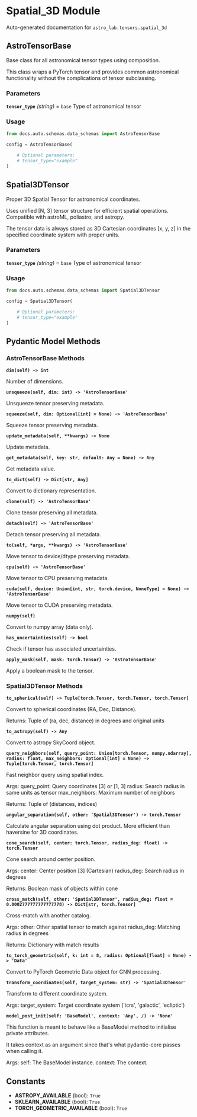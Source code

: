 # Spatial_3D Module

Auto-generated documentation for `astro_lab.tensors.spatial_3d`

## AstroTensorBase

Base class for all astronomical tensor types using composition.

This class wraps a PyTorch tensor and provides common astronomical
functionality without the complications of tensor subclassing.

### Parameters

**`tensor_type`** *(string)* = `base`
  Type of astronomical tensor

### Usage

```python
from docs.auto.schemas.data_schemas import AstroTensorBase

config = AstroTensorBase(

    # Optional parameters:
    # tensor_type="example"
)
```

## Spatial3DTensor

Proper 3D Spatial Tensor for astronomical coordinates.

Uses unified [N, 3] tensor structure for efficient spatial operations.
Compatible with astroML, poliastro, and astropy.

The tensor data is always stored as 3D Cartesian coordinates [x, y, z]
in the specified coordinate system with proper units.

### Parameters

**`tensor_type`** *(string)* = `base`
  Type of astronomical tensor

### Usage

```python
from docs.auto.schemas.data_schemas import Spatial3DTensor

config = Spatial3DTensor(

    # Optional parameters:
    # tensor_type="example"
)
```

## Pydantic Model Methods

### AstroTensorBase Methods

**`dim(self) -> int`**

Number of dimensions.

**`unsqueeze(self, dim: int) -> 'AstroTensorBase'`**

Unsqueeze tensor preserving metadata.

**`squeeze(self, dim: Optional[int] = None) -> 'AstroTensorBase'`**

Squeeze tensor preserving metadata.

**`update_metadata(self, **kwargs) -> None`**

Update metadata.

**`get_metadata(self, key: str, default: Any = None) -> Any`**

Get metadata value.

**`to_dict(self) -> Dict[str, Any]`**

Convert to dictionary representation.

**`clone(self) -> 'AstroTensorBase'`**

Clone tensor preserving all metadata.

**`detach(self) -> 'AstroTensorBase'`**

Detach tensor preserving all metadata.

**`to(self, *args, **kwargs) -> 'AstroTensorBase'`**

Move tensor to device/dtype preserving metadata.

**`cpu(self) -> 'AstroTensorBase'`**

Move tensor to CPU preserving metadata.

**`cuda(self, device: Union[int, str, torch.device, NoneType] = None) -> 'AstroTensorBase'`**

Move tensor to CUDA preserving metadata.

**`numpy(self)`**

Convert to numpy array (data only).

**`has_uncertainties(self) -> bool`**

Check if tensor has associated uncertainties.

**`apply_mask(self, mask: torch.Tensor) -> 'AstroTensorBase'`**

Apply a boolean mask to the tensor.

### Spatial3DTensor Methods

**`to_spherical(self) -> Tuple[torch.Tensor, torch.Tensor, torch.Tensor]`**

Convert to spherical coordinates (RA, Dec, Distance).

Returns:
Tuple of (ra, dec, distance) in degrees and original units

**`to_astropy(self) -> Any`**

Convert to astropy SkyCoord object.

**`query_neighbors(self, query_point: Union[torch.Tensor, numpy.ndarray], radius: float, max_neighbors: Optional[int] = None) -> Tuple[torch.Tensor, torch.Tensor]`**

Fast neighbor query using spatial index.

Args:
query_point: Query coordinates [3] or [1, 3]
radius: Search radius in same units as tensor
max_neighbors: Maximum number of neighbors

Returns:
Tuple of (distances, indices)

**`angular_separation(self, other: 'Spatial3DTensor') -> torch.Tensor`**

Calculate angular separation using dot product.
More efficient than haversine for 3D coordinates.

**`cone_search(self, center: torch.Tensor, radius_deg: float) -> torch.Tensor`**

Cone search around center position.

Args:
center: Center position [3] (Cartesian)
radius_deg: Search radius in degrees

Returns:
Boolean mask of objects within cone

**`cross_match(self, other: 'Spatial3DTensor', radius_deg: float = 0.0002777777777777778) -> Dict[str, torch.Tensor]`**

Cross-match with another catalog.

Args:
other: Other spatial tensor to match against
radius_deg: Matching radius in degrees

Returns:
Dictionary with match results

**`to_torch_geometric(self, k: int = 8, radius: Optional[float] = None) -> 'Data'`**

Convert to PyTorch Geometric Data object for GNN processing.

**`transform_coordinates(self, target_system: str) -> 'Spatial3DTensor'`**

Transform to different coordinate system.

Args:
target_system: Target coordinate system ('icrs', 'galactic', 'ecliptic')

**`model_post_init(self: 'BaseModel', context: 'Any', /) -> 'None'`**

This function is meant to behave like a BaseModel method to initialise private attributes.

It takes context as an argument since that's what pydantic-core passes when calling it.

Args:
self: The BaseModel instance.
context: The context.

## Constants

- **ASTROPY_AVAILABLE** (bool): `True`
- **SKLEARN_AVAILABLE** (bool): `True`
- **TORCH_GEOMETRIC_AVAILABLE** (bool): `True`

